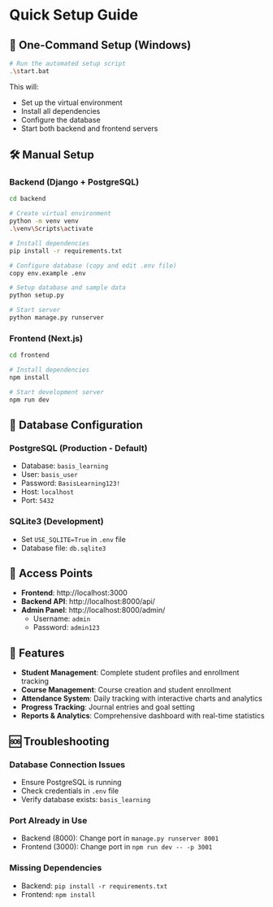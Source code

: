 # Quick Setup Guide

## 🚀 One-Command Setup (Windows)

```bash
# Run the automated setup script
.\start.bat
```

This will:
- Set up the virtual environment
- Install all dependencies
- Configure the database
- Start both backend and frontend servers

## 🛠️ Manual Setup

### Backend (Django + PostgreSQL)

```bash
cd backend

# Create virtual environment
python -m venv venv
.\venv\Scripts\activate

# Install dependencies
pip install -r requirements.txt

# Configure database (copy and edit .env file)
copy env.example .env

# Setup database and sample data
python setup.py

# Start server
python manage.py runserver
```

### Frontend (Next.js)

```bash
cd frontend

# Install dependencies
npm install

# Start development server
npm run dev
```

## 🔧 Database Configuration

### PostgreSQL (Production - Default)
- Database: `basis_learning`
- User: `basis_user`
- Password: `BasisLearning123!`
- Host: `localhost`
- Port: `5432`

### SQLite3 (Development)
- Set `USE_SQLITE=True` in `.env` file
- Database file: `db.sqlite3`

## 📱 Access Points

- **Frontend**: http://localhost:3000
- **Backend API**: http://localhost:8000/api/
- **Admin Panel**: http://localhost:8000/admin/
  - Username: `admin`
  - Password: `admin123`

## 🎯 Features

- **Student Management**: Complete student profiles and enrollment tracking
- **Course Management**: Course creation and student enrollment
- **Attendance System**: Daily tracking with interactive charts and analytics
- **Progress Tracking**: Journal entries and goal setting
- **Reports & Analytics**: Comprehensive dashboard with real-time statistics

## 🆘 Troubleshooting

### Database Connection Issues
- Ensure PostgreSQL is running
- Check credentials in `.env` file
- Verify database exists: `basis_learning`

### Port Already in Use
- Backend (8000): Change port in `manage.py runserver 8001`
- Frontend (3000): Change port in `npm run dev -- -p 3001`

### Missing Dependencies
- Backend: `pip install -r requirements.txt`
- Frontend: `npm install`
